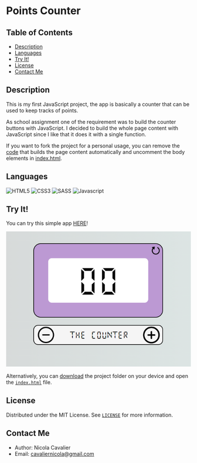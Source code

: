 # Points Counter

## Table of Contents
* [Description](#description)
* [Languages](#languages)
* [Try It!](#try-it)
* [License](#license)
* [Contact Me](#contact-me)

## Description
This is my first JavaScript project, the app is basically a counter that can be used to keep tracks of points.

As school assignment one of the requirement was to build the counter buttons with JavaScript. 
I decided to build the whole page content with JavaScript since I like that it does it with a single function.  

If you want to fork the project for a personal usage, you can remove the [code](assets/js/script.js#L84-L94) that builds the page content automatically and uncomment the body elements in [index.html](index.html#L27-L42).

## Languages
![HTML5](https://img.shields.io/badge/html5-%23E34F26.svg?style=for-the-badge&logo=html5&logoColor=white) ![CSS3](https://img.shields.io/badge/css3-%231572B6.svg?style=for-the-badge&logo=css3&logoColor=white) ![SASS](https://img.shields.io/badge/SASS-hotpink.svg?style=for-the-badge&logo=SASS&logoColor=white) ![Javascript](https://img.shields.io/badge/JavaScript-323330?style=for-the-badge&logo=javascript&logoColor=F7DF1E)

## Try It!
You can try this simple app [HERE](https://tangerine-babka-eeeee1.netlify.app/)!

![Counter Preview](assets/img/photos/showcase.png)

Alternatively, you can [download](https://github.com/cavaliernicola/Points-Counter/archive/refs/heads/main.zip) the project folder on your device and open the [`index.html`](index.html) file.

## License
Distributed under the MIT License. See [`LICENSE`](LICENSE) for more information.

## Contact Me
* Author: Nicola Cavalier 
* Email: cavaliernicola@gmail.com
